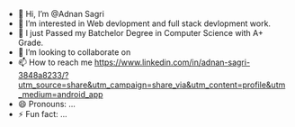 - 👋 Hi, I’m @Adnan Sagri
- 👀 I’m interested in Web devlopment and full stack devlopment work.
- 🌱 I just Passed my Batchelor Degree in Computer Science with A+ Grade.
- 💞️ I’m looking to collaborate on 
- 📫 How to reach me https://www.linkedin.com/in/adnan-sagri-3848a8233/?utm_source=share&utm_campaign=share_via&utm_content=profile&utm_medium=android_app
- 😄 Pronouns: ...
- ⚡ Fun fact: ...

<!---
asagrii/asagrii is a ✨ special ✨ repository because its `README.md` (this file) appears on your GitHub profile.
You can click the Preview link to take a look at your changes.
--->
